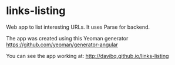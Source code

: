 links-listing
=============

Web app to list interesting URLs. It uses Parse for backend.

The app was created using this Yeoman generator https://github.com/yeoman/generator-angular

You can see the app working at: http://davibq.github.io/links-listing
